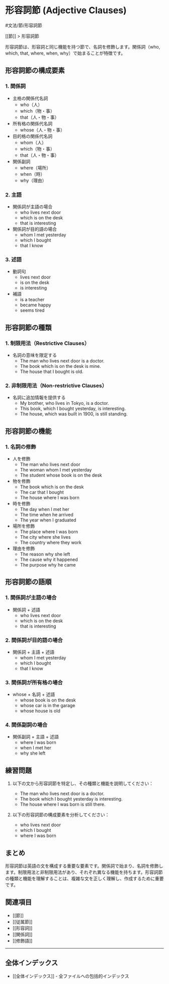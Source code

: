﻿# 形容詞節 (Adjective Clauses)

#文法/節/形容詞節

[[節]] > 形容詞節

形容詞節は、形容詞と同じ機能を持つ節で、名詞を修飾します。関係詞（who, which, that, where, when, why）で始まることが特徴です。

## 形容詞節の構成要素

### 1. 関係詞
- 主格の関係代名詞
  - who（人）
  - which（物・事）
  - that（人・物・事）
- 所有格の関係代名詞
  - whose（人・物・事）
- 目的格の関係代名詞
  - whom（人）
  - which（物・事）
  - that（人・物・事）
- 関係副詞
  - where（場所）
  - when（時）
  - why（理由）

### 2. 主語
- 関係詞が主語の場合
  - who lives next door
  - which is on the desk
  - that is interesting
- 関係詞が目的語の場合
  - whom I met yesterday
  - which I bought
  - that I know

### 3. 述語
- 動詞句
  - lives next door
  - is on the desk
  - is interesting
- 補語
  - is a teacher
  - became happy
  - seems tired

## 形容詞節の種類

### 1. 制限用法（Restrictive Clauses）
- 名詞の意味を限定する
  - The man who lives next door is a doctor.
  - The book which is on the desk is mine.
  - The house that I bought is old.

### 2. 非制限用法（Non-restrictive Clauses）
- 名詞に追加情報を提供する
  - My brother, who lives in Tokyo, is a doctor.
  - This book, which I bought yesterday, is interesting.
  - The house, which was built in 1900, is still standing.

## 形容詞節の機能

### 1. 名詞の修飾
- 人を修飾
  - The man who lives next door
  - The woman whom I met yesterday
  - The student whose book is on the desk
- 物を修飾
  - The book which is on the desk
  - The car that I bought
  - The house where I was born
- 時を修飾
  - The day when I met her
  - The time when he arrived
  - The year when I graduated
- 場所を修飾
  - The place where I was born
  - The city where she lives
  - The country where they work
- 理由を修飾
  - The reason why she left
  - The cause why it happened
  - The purpose why he came

## 形容詞節の語順

### 1. 関係詞が主語の場合
- 関係詞 + 述語
  - who lives next door
  - which is on the desk
  - that is interesting

### 2. 関係詞が目的語の場合
- 関係詞 + 主語 + 述語
  - whom I met yesterday
  - which I bought
  - that I know

### 3. 関係詞が所有格の場合
- whose + 名詞 + 述語
  - whose book is on the desk
  - whose car is in the garage
  - whose house is old

### 4. 関係副詞の場合
- 関係副詞 + 主語 + 述語
  - where I was born
  - when I met her
  - why she left

## 練習問題
1. 以下の文から形容詞節を特定し、その種類と機能を説明してください：
   - The man who lives next door is a doctor.
   - The book which I bought yesterday is interesting.
   - The house where I was born is still there.

2. 以下の形容詞節の構成要素を分析してください：
   - who lives next door
   - which I bought
   - where I was born

## まとめ
形容詞節は英語の文を構成する重要な要素です。関係詞で始まり、名詞を修飾します。制限用法と非制限用法があり、それぞれ異なる機能を持ちます。形容詞節の種類と機能を理解することは、複雑な文を正しく理解し、作成するために重要です。

## 関連項目
- [[節]]
- [[従属節]]
- [[形容詞]]
- [[関係詞]]
- [[修飾語]]

---

## 全体インデックス
- [[全体インデックス]] - 全ファイルへの包括的インデックス 